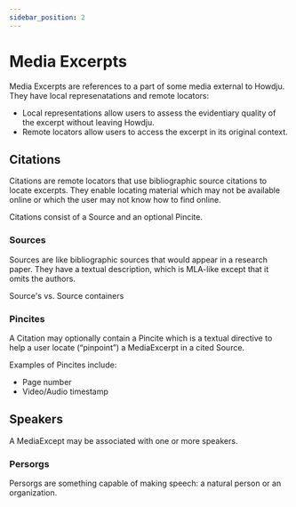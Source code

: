 ```yaml
---
sidebar_position: 2
---
```


# Media Excerpts

Media Excerpts are references to a part of some media external to Howdju. They have local
represenatations and remote locators:

- Local representations allow users to assess the evidentiary quality of the excerpt without leaving Howdju.
- Remote locators allow users to access the excerpt in its original context.

## Citations

Citations are remote locators that use bibliographic source citations to locate excerpts.
They enable locating material which may not be available online or which the user may not know how
to find online.

Citations consist of a Source and an optional Pincite.

### Sources

Sources are like bibliographic sources that would appear in a research paper. They have a textual
description, which is MLA-like except that it omits the authors.

Source's vs. Source containers

### Pincites

A Citation may optionally contain a Pincite which is a textual directive to help a user locate
(“pinpoint”) a MediaExcerpt in a cited Source.

Examples of Pincites include:

- Page number
- Video/Audio timestamp

## Speakers

A MediaExcept may be associated with one or more speakers.

### Persorgs

Persorgs are something capable of making speech: a natural person or an organization.
